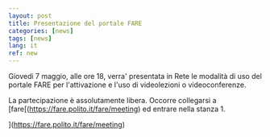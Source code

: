 ```yaml
---
layout: post
title: Presentazione del portale FARE 
categories: [news]
tags: [news]
lang: it
ref: new
---
```


Giovedi 7 maggio, alle ore 18, verra' presentata in  Rete le modalità di uso del portale FARE per l'attivazione e l'uso di videolezioni o videoconferenze.

La partecipazione è assolutamente libera. Occorre collegarsi a [fare[(https://fare.polito.it/fare/meeting) ed entrare nella stanza 1.

](https://fare.polito.it/fare/meeting)
